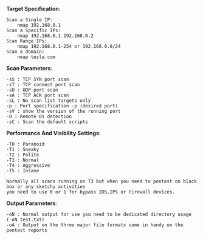 **Target Specification**:

	Scan a Single IP:	
		nmap 192.168.0.1
	Scan a Specific IPs:
		nmap 192.168.0.1 192.168.0.2
	Scan Range IPs:
		nmap 192.168.0.1-254 or 192.168.0.0/24
	Scan a domain:
		nmap tesla.com

**Scan Parameters**:

	-sS : TCP SYN port scan
	-sT : TCP connect port scan
	-sU : UDP port scan
	-sA : TCP ACK port scan
	-sL : No scan list targets only
	-p : Port specification -p (desired port)
	-sV : show the version of the running port
	-O : Remote Os detection
	-sC : Scan the default scripts

**Performance And Visibility Settings**:

	-T0 : Paranoid
	-T1 : Sneaky
	-T2 : Polite
	-T3 : Normal
	-T4 : Aggressive
	-T5 : Insane 
	
	Normally all scans running on T3 but when you need to pentest on black box or any sketchy activities 
	you need to use 0 or 1 for bypass IDS,IPS or Firewall devices.
**Output Parameters**:

	-oN : Normal output for use you need to be dedicated directory usage (-oN test.txt)
	-oA : Output on the three major file formats come in handy on the pentest reports
	
	
